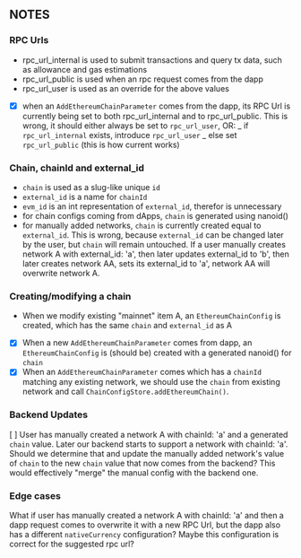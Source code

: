 ## NOTES

### RPC Urls

- rpc_url_internal is used to submit transactions and query tx data, such as allowance and gas estimations
- rpc_url_public is used when an rpc request comes from the dapp
- rpc_url_user is used as an override for the above values
- [x] when an `AddEthereumChainParameter` comes from the dapp, its RPC Url is currently being set to both rpc_url_internal and to rpc_url_public. This is wrong, it should either always be set to `rpc_url_user`, OR: _ if `rpc_url_internal` exists, introduce `rpc_url_user` _ else set `rpc_url_public` (this is how current <NetworkForm /> works)

### Chain, chainId and external_id

- `chain` is used as a slug-like unique `id`
- `external_id` is a name for `chainId`
- `evm_id` is an int representation of `external_id`, therefor is unnecessary
- for chain configs coming from dApps, `chain` is generated using nanoid()
- for manually added networks, `chain` is currently created equal to `external_id`. This is wrong, because `external_id` can be changed later by the user, but `chain` will remain untouched. If a user manually creates network A with external_id: 'a', then later updates external_id to 'b', then later creates network AA, sets its external_id to 'a', network AA will overwrite network A.

### Creating/modifying a chain

- When we modify existing "mainnet" item A, an `EthereumChainConfig` is created, which has the same `chain` and `external_id` as A
- [x] When a new `AddEthereumChainParameter` comes from dapp, an `EthereumChainConfig` is (should be) created with a generated nanoid() for `chain`
- [x] When an `AddEthereumChainParameter` comes which has a `chainId` matching any existing network, we should use the `chain` from existing network and call `ChainConfigStore.addEthereumChain()`.

### Backend Updates

[ ] User has manually created a network A with chainId: 'a' and a generated `chain` value. Later our backend starts to support a network with chainId: 'a'. Should we determine that and update the manually added network's value of `chain` to the new `chain` value that now comes from the backend? This would effectively "merge" the manual config with the backend one.

### Edge cases

What if user has manually created a network A with chainId: 'a' and then a dapp request comes to overwrite it with a new RPC Url, but the dapp also has a different `nativeCurrency` configuration? Maybe this configuration is correct for the suggested rpc url?
